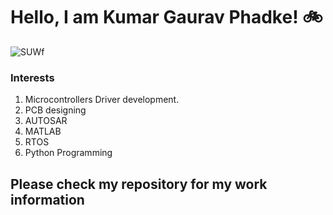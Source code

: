 # Hello, I am Kumar Gaurav Phadke! :bike: 

![SUWf](https://user-images.githubusercontent.com/54667428/141113717-64117ae9-0f5d-459c-854a-293a6d2d2100.gif)


### Interests

1) Microcontrollers Driver development. 
2) PCB designing
3) AUTOSAR   
4) MATLAB    
5) RTOS     
6) Python Programming 
 
 ## Please check my repository for my work information
 

